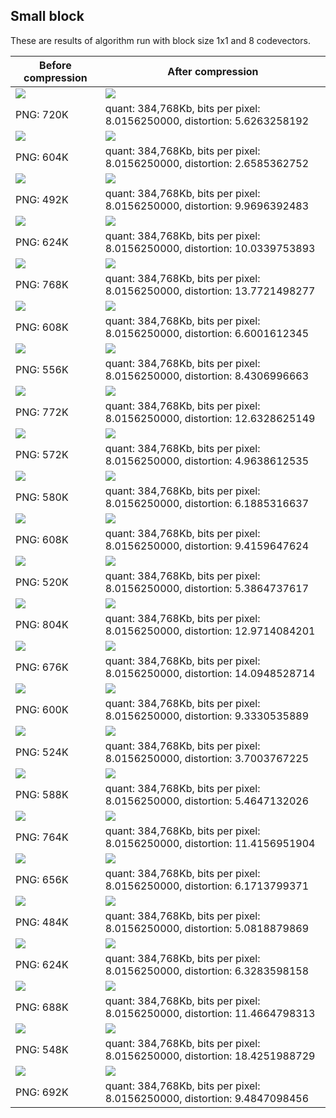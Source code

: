 ## Small block

These are results of algorithm run with block size 1x1 and 8 codevectors.


| Before compression                                                 | After compression                                                             |
|--------------------------------------------------------------------|-------------------------------------------------------------------------------|
| ![](https://github.com/coodie/quant/blob/master/images/kodim//kodim01.png)  | ![](https://github.com/coodie/quant/blob/master/images/compressed_kodim_small_block//kodim01.png)  |
| PNG: 720K  | quant:  384,768Kb, bits per pixel:  8.0156250000, distortion:  5.6263258192 |
| ![](https://github.com/coodie/quant/blob/master/images/kodim//kodim02.png)  | ![](https://github.com/coodie/quant/blob/master/images/compressed_kodim_small_block//kodim02.png)  |
| PNG: 604K  | quant:  384,768Kb, bits per pixel:  8.0156250000, distortion:  2.6585362752 |
| ![](https://github.com/coodie/quant/blob/master/images/kodim//kodim03.png)  | ![](https://github.com/coodie/quant/blob/master/images/compressed_kodim_small_block//kodim03.png)  |
| PNG: 492K  | quant:  384,768Kb, bits per pixel:  8.0156250000, distortion:  9.9696392483 |
| ![](https://github.com/coodie/quant/blob/master/images/kodim//kodim04.png)  | ![](https://github.com/coodie/quant/blob/master/images/compressed_kodim_small_block//kodim04.png)  |
| PNG: 624K  | quant:  384,768Kb, bits per pixel:  8.0156250000, distortion:  10.0339753893 |
| ![](https://github.com/coodie/quant/blob/master/images/kodim//kodim05.png)  | ![](https://github.com/coodie/quant/blob/master/images/compressed_kodim_small_block//kodim05.png)  |
| PNG: 768K  | quant:  384,768Kb, bits per pixel:  8.0156250000, distortion:  13.7721498277 |
| ![](https://github.com/coodie/quant/blob/master/images/kodim//kodim06.png)  | ![](https://github.com/coodie/quant/blob/master/images/compressed_kodim_small_block//kodim06.png)  |
| PNG: 608K  | quant:  384,768Kb, bits per pixel:  8.0156250000, distortion:  6.6001612345 |
| ![](https://github.com/coodie/quant/blob/master/images/kodim//kodim07.png)  | ![](https://github.com/coodie/quant/blob/master/images/compressed_kodim_small_block//kodim07.png)  |
| PNG: 556K  | quant:  384,768Kb, bits per pixel:  8.0156250000, distortion:  8.4306996663 |
| ![](https://github.com/coodie/quant/blob/master/images/kodim//kodim08.png)  | ![](https://github.com/coodie/quant/blob/master/images/compressed_kodim_small_block//kodim08.png)  |
| PNG: 772K  | quant:  384,768Kb, bits per pixel:  8.0156250000, distortion:  12.6328625149 |
| ![](https://github.com/coodie/quant/blob/master/images/kodim//kodim09.png)  | ![](https://github.com/coodie/quant/blob/master/images/compressed_kodim_small_block//kodim09.png)  |
| PNG: 572K  | quant:  384,768Kb, bits per pixel:  8.0156250000, distortion:  4.9638612535 |
| ![](https://github.com/coodie/quant/blob/master/images/kodim//kodim10.png)  | ![](https://github.com/coodie/quant/blob/master/images/compressed_kodim_small_block//kodim10.png)  |
| PNG: 580K  | quant:  384,768Kb, bits per pixel:  8.0156250000, distortion:  6.1885316637 |
| ![](https://github.com/coodie/quant/blob/master/images/kodim//kodim11.png)  | ![](https://github.com/coodie/quant/blob/master/images/compressed_kodim_small_block//kodim11.png)  |
| PNG: 608K  | quant:  384,768Kb, bits per pixel:  8.0156250000, distortion:  9.4159647624 |
| ![](https://github.com/coodie/quant/blob/master/images/kodim//kodim12.png)  | ![](https://github.com/coodie/quant/blob/master/images/compressed_kodim_small_block//kodim12.png)  |
| PNG: 520K  | quant:  384,768Kb, bits per pixel:  8.0156250000, distortion:  5.3864737617 |
| ![](https://github.com/coodie/quant/blob/master/images/kodim//kodim13.png)  | ![](https://github.com/coodie/quant/blob/master/images/compressed_kodim_small_block//kodim13.png)  |
| PNG: 804K  | quant:  384,768Kb, bits per pixel:  8.0156250000, distortion:  12.9714084201 |
| ![](https://github.com/coodie/quant/blob/master/images/kodim//kodim14.png)  | ![](https://github.com/coodie/quant/blob/master/images/compressed_kodim_small_block//kodim14.png)  |
| PNG: 676K  | quant:  384,768Kb, bits per pixel:  8.0156250000, distortion:  14.0948528714 |
| ![](https://github.com/coodie/quant/blob/master/images/kodim//kodim15.png)  | ![](https://github.com/coodie/quant/blob/master/images/compressed_kodim_small_block//kodim15.png)  |
| PNG: 600K  | quant:  384,768Kb, bits per pixel:  8.0156250000, distortion:  9.3330535889 |
| ![](https://github.com/coodie/quant/blob/master/images/kodim//kodim16.png)  | ![](https://github.com/coodie/quant/blob/master/images/compressed_kodim_small_block//kodim16.png)  |
| PNG: 524K  | quant:  384,768Kb, bits per pixel:  8.0156250000, distortion:  3.7003767225 |
| ![](https://github.com/coodie/quant/blob/master/images/kodim//kodim17.png)  | ![](https://github.com/coodie/quant/blob/master/images/compressed_kodim_small_block//kodim17.png)  |
| PNG: 588K  | quant:  384,768Kb, bits per pixel:  8.0156250000, distortion:  5.4647132026 |
| ![](https://github.com/coodie/quant/blob/master/images/kodim//kodim18.png)  | ![](https://github.com/coodie/quant/blob/master/images/compressed_kodim_small_block//kodim18.png)  |
| PNG: 764K  | quant:  384,768Kb, bits per pixel:  8.0156250000, distortion:  11.4156951904 |
| ![](https://github.com/coodie/quant/blob/master/images/kodim//kodim19.png)  | ![](https://github.com/coodie/quant/blob/master/images/compressed_kodim_small_block//kodim19.png)  |
| PNG: 656K  | quant:  384,768Kb, bits per pixel:  8.0156250000, distortion:  6.1713799371 |
| ![](https://github.com/coodie/quant/blob/master/images/kodim//kodim20.png)  | ![](https://github.com/coodie/quant/blob/master/images/compressed_kodim_small_block//kodim20.png)  |
| PNG: 484K  | quant:  384,768Kb, bits per pixel:  8.0156250000, distortion:  5.0818879869 |
| ![](https://github.com/coodie/quant/blob/master/images/kodim//kodim21.png)  | ![](https://github.com/coodie/quant/blob/master/images/compressed_kodim_small_block//kodim21.png)  |
| PNG: 624K  | quant:  384,768Kb, bits per pixel:  8.0156250000, distortion:  6.3283598158 |
| ![](https://github.com/coodie/quant/blob/master/images/kodim//kodim22.png)  | ![](https://github.com/coodie/quant/blob/master/images/compressed_kodim_small_block//kodim22.png)  |
| PNG: 688K  | quant:  384,768Kb, bits per pixel:  8.0156250000, distortion:  11.4664798313 |
| ![](https://github.com/coodie/quant/blob/master/images/kodim//kodim23.png)  | ![](https://github.com/coodie/quant/blob/master/images/compressed_kodim_small_block//kodim23.png)  |
| PNG: 548K  | quant:  384,768Kb, bits per pixel:  8.0156250000, distortion:  18.4251988729 |
| ![](https://github.com/coodie/quant/blob/master/images/kodim//kodim24.png)  | ![](https://github.com/coodie/quant/blob/master/images/compressed_kodim_small_block//kodim24.png)  |
| PNG: 692K  | quant:  384,768Kb, bits per pixel:  8.0156250000, distortion:  9.4847098456 |
